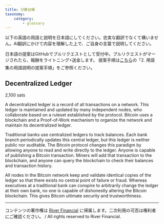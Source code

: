 ```yaml
---
title: 分散台帳
taxonomy:
    category:
        - glossary
---
```


以下の英語の用語と説明を日本語にしてください。忠実な翻訳でなくて構いません。AI翻訳にかけて内容を理解した上で、ご自身の言葉で説明してください。

日本語の提案はGitHubでプルリクエストとして受付中。プルリクエストがマージされたら、報酬をライトニング⚡️送金します。
提案手順は[こちら](https://github.com/lostinbitcoin/categories/wiki)の「2. 用語集の用語説明の提案手順」をご参照ください。

## Decentralized Ledger
2,100 sats

A decentralized ledger is a record of all transactions on a network. This ledger is maintained and updated by many independent nodes, who collaborate based on a ruleset established by the protocol. Bitcoin uses a blockchain and a Proof-of-Work mechanism to organize the network and maintain its decentralized ledger.

Traditional banks use centralized ledgers to track balances. Each bank branch periodically updates this central ledger, but this ledger is neither public nor auditable. The Bitcoin protocol changes this paradigm by allowing anyone to read and write directly to the ledger. Anyone is capable of publishing a Bitcoin transaction. Miners will add that transaction to the blockchain, and anyone can query the blockchain to check their balances and transaction history.

All nodes in the Bitcoin network keep and validate identical copies of the ledger so that there exists no central point of failure or fraud. Whereas executives at a traditional bank can conspire to arbitrarily change the ledger at their own bank, no one is capable of dishonestly altering the Bitcoin blockchain. This gives Bitcoin ultimate security and trustworthiness.

---
コンテンツの著作権は [River Financial](https://river.com/) に帰属します。二次利用の可否は権利者にご確認ください。 / All rights reserved to River Financial.

